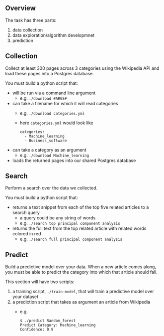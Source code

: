 ## Overview

The task has three parts:

1. data collection
1. data exploration/algorithm developmnet
1. prediction


## Collection

Collect at least 300 pages across 3 categories using the Wikipedia API and load these pages into a Postgres database.

You must build a python script that:

- will be run via a command line argument 
    - e.g. `./download #ARGS#`
- can take a filename for which it will read categories
    - e.g. `./download categories.yml`
    - here `categories.yml` would look like
   
       ```
       categories:
         - Machine_learning
         - Business_software
       ``` 
- can take a category as an argument
    - e.g. `./download Machine_learning`
- loads the returned pages into our shared Postgres database

## Search

Perform a search over the data we collected. 

You must build a python script that:

- returns a text snippet from each of the top five related articles to a search query
    - a query could be any string of words
    - e.g. `./search top principal component analysis`
- returns the full text from the top related article with related words colored in red
    - e.g. `./search full principal component analysis`

## Predict
Build a predictive model over your data. When a new article comes along, you must be able to predict the category into which that article should fall. 

This section will have two scripts:

1. a training script, `./train-model`, that will train a predictive model over your dataset
2. a prediction script that takes as argument an article from Wikipedia
    - e.g. 
    
      ```
      $ ./predict Random_forest
      Predict Category: Machine_learning
      Confidence: 0.9
      ```
